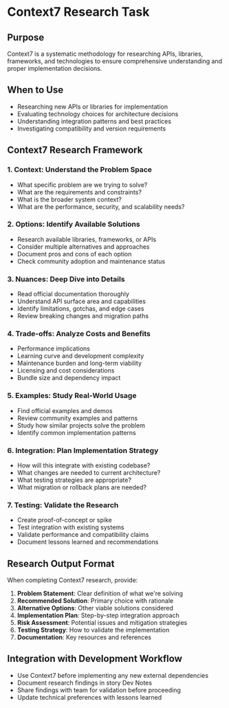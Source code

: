 # Context7 Research Task

## Purpose

Context7 is a systematic methodology for researching APIs, libraries, frameworks, and technologies to ensure comprehensive understanding and proper implementation decisions.

## When to Use

- Researching new APIs or libraries for implementation
- Evaluating technology choices for architecture decisions
- Understanding integration patterns and best practices
- Investigating compatibility and version requirements

## Context7 Research Framework

### 1. Context: Understand the Problem Space
- What specific problem are we trying to solve?
- What are the requirements and constraints?
- What is the broader system context?
- What are the performance, security, and scalability needs?

### 2. Options: Identify Available Solutions
- Research available libraries, frameworks, or APIs
- Consider multiple alternatives and approaches
- Document pros and cons of each option
- Check community adoption and maintenance status

### 3. Nuances: Deep Dive into Details
- Read official documentation thoroughly
- Understand API surface area and capabilities
- Identify limitations, gotchas, and edge cases
- Review breaking changes and migration paths

### 4. Trade-offs: Analyze Costs and Benefits
- Performance implications
- Learning curve and development complexity
- Maintenance burden and long-term viability
- Licensing and cost considerations
- Bundle size and dependency impact

### 5. Examples: Study Real-World Usage
- Find official examples and demos
- Review community examples and patterns
- Study how similar projects solve the problem
- Identify common implementation patterns

### 6. Integration: Plan Implementation Strategy
- How will this integrate with existing codebase?
- What changes are needed to current architecture?
- What testing strategies are appropriate?
- What migration or rollback plans are needed?

### 7. Testing: Validate the Research
- Create proof-of-concept or spike
- Test integration with existing systems
- Validate performance and compatibility claims
- Document lessons learned and recommendations

## Research Output Format

When completing Context7 research, provide:

1. **Problem Statement**: Clear definition of what we're solving
2. **Recommended Solution**: Primary choice with rationale
3. **Alternative Options**: Other viable solutions considered
4. **Implementation Plan**: Step-by-step integration approach
5. **Risk Assessment**: Potential issues and mitigation strategies
6. **Testing Strategy**: How to validate the implementation
7. **Documentation**: Key resources and references

## Integration with Development Workflow

- Use Context7 before implementing any new external dependencies
- Document research findings in story Dev Notes
- Share findings with team for validation before proceeding
- Update technical preferences with lessons learned